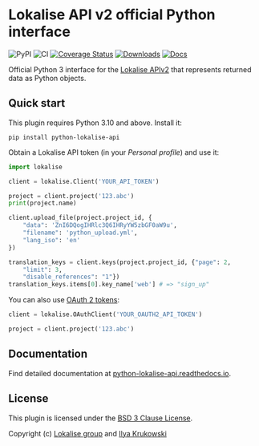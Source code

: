 # Lokalise API v2 official Python interface

![PyPI](https://img.shields.io/pypi/v/python-lokalise-api)
![CI](https://github.com/lokalise/python-lokalise-api/actions/workflows/ci.yml/badge.svg)
[![Coverage Status](https://coveralls.io/repos/github/lokalise/python-lokalise-api/badge.svg?branch=master)](https://coveralls.io/github/lokalise/python-lokalise-api?branch=master)
[![Downloads](https://pepy.tech/badge/python-lokalise-api)](https://pepy.tech/project/python-lokalise-api)
[![Docs](https://readthedocs.org/projects/python-lokalise-api/badge/?version=latest&style=flat)](https://python-lokalise-api.readthedocs.io)

Official Python 3 interface for the [Lokalise APIv2](https://developers.lokalise.com/reference/lokalise-rest-api) that represents returned data as Python objects.

## Quick start

This plugin requires Python 3.10 and above. Install it:

```
pip install python-lokalise-api
```

Obtain a Lokalise API token (in your *Personal profile*) and use it:

```python
import lokalise

client = lokalise.Client('YOUR_API_TOKEN')

project = client.project('123.abc')
print(project.name)

client.upload_file(project.project_id, {
    "data": 'ZnI6DQogIHRlc3Q6IHRyYW5zbGF0aW9u',
    "filename": 'python_upload.yml',
    "lang_iso": 'en'
})

translation_keys = client.keys(project.project_id, {"page": 2,
    "limit": 3,
    "disable_references": "1"})
translation_keys.items[0].key_name['web'] # => "sign_up"
```

You can also use [OAuth 2 tokens](https://python-lokalise-api.readthedocs.io/en/latest/additional_info/oauth2_flow.html):

```python
client = lokalise.OAuthClient('YOUR_OAUTH2_API_TOKEN')

project = client.project('123.abc')
```

## Documentation

Find detailed documentation at [python-lokalise-api.readthedocs.io](https://python-lokalise-api.readthedocs.io).

## License

This plugin is licensed under the [BSD 3 Clause License](https://github.com/lokalise/python-lokalise-api/blob/master/LICENSE).

Copyright (c) [Lokalise group](https://lokalise.com) and [Ilya Krukowski](http://bodrovis.tech)
